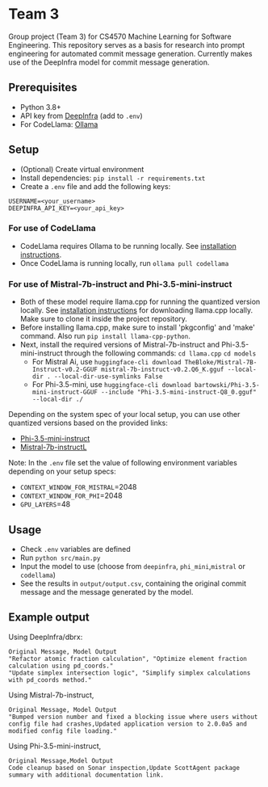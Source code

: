 # Team 3
Group project (Team 3) for CS4570 Machine Learning for Software Engineering. This repository serves as a basis for research into prompt engineering for automated commit message generation. Currently makes use of the DeepInfra model for commit message generation.

## Prerequisites
- Python 3.8+
- API key from [DeepInfra](https://deepinfra.com/) (add to `.env`)
- For CodeLlama: [Ollama](https://ollama.com/)

## Setup
- (Optional) Create virtual environment
- Install dependencies: `pip install -r requirements.txt`
- Create a `.env` file and add the following keys:
```
USERNAME=<your_username>
DEEPINFRA_API_KEY=<your_api_key>
```

### For use of CodeLlama
- CodeLlama requires Ollama to be running locally. See [installation instructions](https://ollama.com/).
- Once CodeLlama is running locally, run `ollama pull codellama`

### For use of Mistral-7b-instruct and Phi-3.5-mini-instruct
- Both of these model require llama.cpp for running the quantized version locally. See [installation instructions](https://github.com/ggerganov/llama.cpp/blob/master/docs/build.md) for downloading llama.cpp locally. Make sure to clone it inside the project repository.
- Before installing llama.cpp, make sure to install 'pkgconfig' and 'make' command. Also run `pip install llama-cpp-python`.
- Next, install the required versions of Mistral-7b-instruct and Phi-3.5-mini-instruct through the following commands:
   `cd llama.cpp`
   `cd models`
  - For Mistral Ai, use `huggingface-cli download TheBloke/Mistral-7B-Instruct-v0.2-GGUF mistral-7b-instruct-v0.2.Q6_K.gguf --local-dir . --local-dir-use-symlinks False`
  - For Phi-3.5-mini, use `huggingface-cli download bartowski/Phi-3.5-mini-instruct-GGUF --include "Phi-3.5-mini-instruct-Q8_0.gguf" --local-dir ./`

Depending on the system spec of your local setup, you can use other quantized versions based on the provided links: 
- [Phi-3.5-mini-instruct](https://huggingface.co/bartowski/Phi-3.5-mini-instruct-GGUF)
- [Mistral-7b-instructL](https://huggingface.co/TheBloke/Mistral-7B-Instruct-v0.2-GGUF)

Note: In the `.env` file set the value of following environment variables depending on your setup specs: 
- `CONTEXT_WINDOW_FOR_MISTRAL`=2048
- `CONTEXT_WINDOW_FOR_PHI`=2048
- `GPU_LAYERS`=48

## Usage
- Check `.env` variables are defined
- Run `python src/main.py`
- Input the model to use (choose from `deepinfra`, `phi_mini`,`mistral` or `codellama`)
- See the results in `output/output.csv`, containing the original commit message and the message generated by the model.

## Example output
Using DeepInfra/dbrx:
```
Original Message, Model Output
"Refactor atomic fraction calculation", "Optimize element fraction calculation using pd_coords."
"Update simplex intersection logic", "Simplify simplex calculations with pd_coords method."
```
Using Mistral-7b-instruct,
```
Original Message, Model Output
"Bumped version number and fixed a blocking issue where users without config file had crashes,Updated application version to 2.0.0a5 and modified config file loading."
```
Using Phi-3.5-mini-instruct,
```
Original Message,Model Output
Code cleanup based on Sonar inspection,Update ScottAgent package summary with additional documentation link.
```
